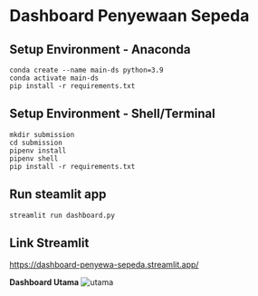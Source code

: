 # Dashboard Penyewaan Sepeda

## Setup Environment - Anaconda
```
conda create --name main-ds python=3.9
conda activate main-ds
pip install -r requirements.txt
```

## Setup Environment - Shell/Terminal
```
mkdir submission
cd submission
pipenv install
pipenv shell
pip install -r requirements.txt
```

## Run steamlit app
```
streamlit run dashboard.py
```

## Link Streamlit
https://dashboard-penyewa-sepeda.streamlit.app/

**Dashboard Utama**
![utama](https://github.com/user-attachments/assets/8424d279-6cdc-41bb-b57b-5537b99a1900)

